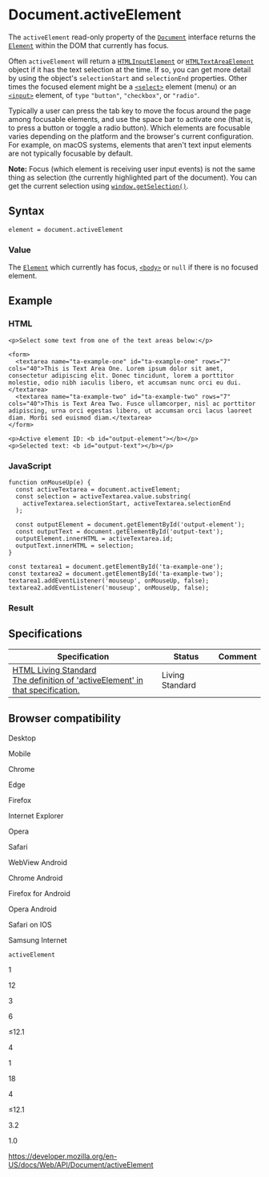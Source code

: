 # Document.activeElement

The `activeElement` read-only property of the [`Document`](../document) interface returns the [`Element`](../element) within the DOM that currently has focus.

Often `activeElement` will return a [`HTMLInputElement`](../htmlinputelement) or [`HTMLTextAreaElement`](../htmltextareaelement) object if it has the text selection at the time. If so, you can get more detail by using the object's <span class="page-not-created">`selectionStart`</span> and <span class="page-not-created">`selectionEnd`</span> properties. Other times the focused element might be a [`<select>`](https://developer.mozilla.org/en-US/docs/Web/HTML/Element/select) element (menu) or an [`<input>`](https://developer.mozilla.org/en-US/docs/Web/HTML/Element/input) element, of `type` `"button"`, `"checkbox"`, or `"radio"`.

Typically a user can press the tab key to move the focus around the page among focusable elements, and use the space bar to activate one (that is, to press a button or toggle a radio button). Which elements are focusable varies depending on the platform and the browser's current configuration. For example, on macOS systems, elements that aren't text input elements are not typically focusable by default.

**Note:** Focus (which element is receiving user input events) is not the same thing as selection (the currently highlighted part of the document). You can get the current selection using [`window.getSelection()`](../window/getselection).

## Syntax

    element = document.activeElement

### Value

The [`Element`](../element) which currently has focus, [`<body>`](https://developer.mozilla.org/en-US/docs/Web/HTML/Element/body) or `null` if there is no focused element.

## Example

### HTML

    <p>Select some text from one of the text areas below:</p>

    <form>
      <textarea name="ta-example-one" id="ta-example-one" rows="7" cols="40">This is Text Area One. Lorem ipsum dolor sit amet, consectetur adipiscing elit. Donec tincidunt, lorem a porttitor molestie, odio nibh iaculis libero, et accumsan nunc orci eu dui.</textarea>
      <textarea name="ta-example-two" id="ta-example-two" rows="7" cols="40">This is Text Area Two. Fusce ullamcorper, nisl ac porttitor adipiscing, urna orci egestas libero, ut accumsan orci lacus laoreet diam. Morbi sed euismod diam.</textarea>
    </form>

    <p>Active element ID: <b id="output-element"></b></p>
    <p>Selected text: <b id="output-text"></b></p>

### JavaScript

    function onMouseUp(e) {
      const activeTextarea = document.activeElement;
      const selection = activeTextarea.value.substring(
        activeTextarea.selectionStart, activeTextarea.selectionEnd
      );

      const outputElement = document.getElementById('output-element');
      const outputText = document.getElementById('output-text');
      outputElement.innerHTML = activeTextarea.id;
      outputText.innerHTML = selection;
    }

    const textarea1 = document.getElementById('ta-example-one');
    const textarea2 = document.getElementById('ta-example-two');
    textarea1.addEventListener('mouseup', onMouseUp, false);
    textarea2.addEventListener('mouseup', onMouseUp, false);

### Result

## Specifications

<table><thead><tr class="header"><th>Specification</th><th>Status</th><th>Comment</th></tr></thead><tbody><tr class="odd"><td><a href="https://html.spec.whatwg.org/multipage/interaction.html#dom-document-activeelement">HTML Living Standard<br />
<span class="small">The definition of 'activeElement' in that specification.</span></a></td><td><span class="spec-living">Living Standard</span></td><td></td></tr></tbody></table>

## Browser compatibility

Desktop

Mobile

Chrome

Edge

Firefox

Internet Explorer

Opera

Safari

WebView Android

Chrome Android

Firefox for Android

Opera Android

Safari on IOS

Samsung Internet

`activeElement`

1

12

3

6

≤12.1

4

1

18

4

≤12.1

3.2

1.0

<a href="https://developer.mozilla.org/en-US/docs/Web/API/Document/activeElement" class="_attribution-link">https://developer.mozilla.org/en-US/docs/Web/API/Document/activeElement</a>
